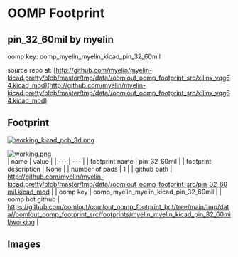 # OOMP Footprint  
## pin_32_60mil  by myelin  
  
oomp key: oomp_myelin_myelin_kicad_pin_32_60mil  
  
source repo at: [http://github.com/myelin/myelin-kicad.pretty/blob/master/tmp/data//oomlout_oomp_footprint_src/xilinx_vqg64.kicad_mod](http://github.com/myelin/myelin-kicad.pretty/blob/master/tmp/data//oomlout_oomp_footprint_src/xilinx_vqg64.kicad_mod)  
## Footprint  
  
[![working_kicad_pcb_3d.png](working_kicad_pcb_3d_600.png)](working_kicad_pcb_3d.png)  
  
[![working.png](working_600.png)](working.png)  
| name | value | 
| --- | --- | 
| footprint name | pin_32_60mil | 
| footprint description | None | 
| number of pads | 1 | 
| github path | http://github.com/myelin/myelin-kicad.pretty/blob/master/tmp/data//oomlout_oomp_footprint_src/pin_32_60mil.kicad_mod | 
| oomp key | oomp_myelin_myelin_kicad_pin_32_60mil | 
| oomp bot github | https://github.com/oomlout/oomlout_oomp_footprint_bot/tree/main/tmp/data//oomlout_oomp_footprint_src/footprints/myelin_myelin_kicad_pin_32_60mil/working | 
## Images  
